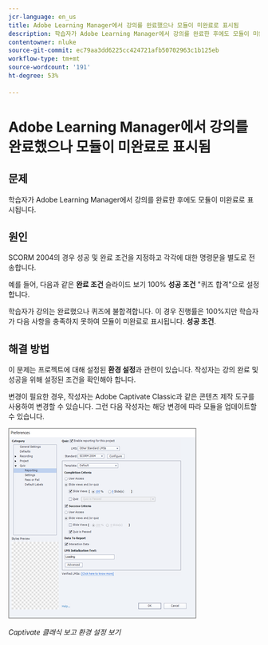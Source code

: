 ```yaml
---
jcr-language: en_us
title: Adobe Learning Manager에서 강의를 완료했으나 모듈이 미완료로 표시됨
description: 학습자가 Adobe Learning Manager에서 강의를 완료한 후에도 모듈이 미완료로 표시됩니다.
contentowner: nluke
source-git-commit: ec79aa3dd6225cc424721afb50702963c1b125eb
workflow-type: tm+mt
source-wordcount: '191'
ht-degree: 53%

---
```




# Adobe Learning Manager에서 강의를 완료했으나 모듈이 미완료로 표시됨

## 문제

학습자가 Adobe Learning Manager에서 강의를 완료한 후에도 모듈이 미완료로 표시됩니다.

## 원인

SCORM 2004의 경우 성공 및 완료 조건을 지정하고 각각에 대한 명령문을 별도로 전송합니다.

예를 들어, 다음과 같은 **완료 조건** 슬라이드 보기 100% **성공 조건** &quot;퀴즈 합격&quot;으로 설정합니다.

학습자가 강의는 완료했으나 퀴즈에 불합격합니다. 이 경우 진행률은 100%지만 학습자가 다음 사항을 충족하지 못하여 모듈이 미완료로 표시됩니다. **성공 조건**.

## 해결 방법

이 문제는 프로젝트에 대해 설정된 **환경 설정**&#x200B;과 관련이 있습니다. 작성자는 강의 완료 및 성공을 위해 설정된 조건을 확인해야 합니다.

변경이 필요한 경우, 작성자는 Adobe Captivate Classic과 같은 콘텐츠 제작 도구를 사용하여 변경할 수 있습니다. 그런 다음 작성자는 해당 변경에 따라 모듈을 업데이트할 수 있습니다.

![](assets/scorm.png)

*Captivate 클래식 보고 환경 설정 보기*
